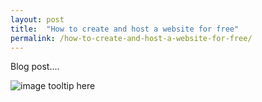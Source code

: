 ```yaml
---
layout: post
title:  "How to create and host a website for free"
permalink: /how-to-create-and-host-a-website-for-free/
---
```

Blog post....

![image tooltip here](https://michaelwodka.com/blog/assets/meta-image-1.jpg)